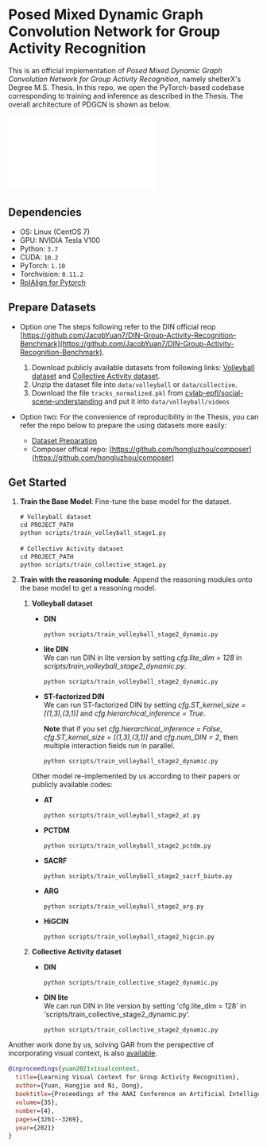 
# Posed Mixed Dynamic Graph Convolution Network for Group Activity Recognition

This is an official implementation of *Posed Mixed Dynamic Graph Convolution Network for Group Activity Recognition*, namely shelterX's Degree M.S. Thesis. In this repo, we open the PyTorch-based codebase corresponding to training and inference as described in the Thesis. The overall architecture of PDGCN is shown as below.

![overall framwork of PDGCN](figures/2-branch_crop.pdf)

## Dependencies

- OS: Linux (CentOS 7)
- GPU: NVIDIA Tesla V100
- Python: `3.7`
- CUDA: `10.2`
- PyTorch: `1.10`
- Torchvision: `0.11.2`
- [RoIAlign for Pytorch](https://github.com/longcw/RoIAlign.pytorch)

## Prepare Datasets

- Option one
The steps following refer to the DIN official reop [https://github.com/JacobYuan7/DIN-Group-Activity-Recognition-Benchmark](https://github.com/JacobYuan7/DIN-Group-Activity-Recognition-Benchmark).

    1. Download publicly available datasets from following links: [Volleyball dataset](http://vml.cs.sfu.ca/wp-content/uploads/volleyballdataset/volleyball.zip) and [Collective Activity dataset](http://vhosts.eecs.umich.edu/vision//ActivityDataset.zip).
    2. Unzip the dataset file into `data/volleyball` or `data/collective`.
    3. Download the file `tracks_normalized.pkl` from [cvlab-epfl/social-scene-understanding](https://raw.githubusercontent.com/wjchaoGit/Group-Activity-Recognition/master/data/volleyball/tracks_normalized.pkl) and put it into `data/volleyball/videos`

- Option two:
For the convenience of reproducibility in the Thesis, you can refer the repo below to prepare the using datasets more easily:
  - [Dataset Preparation](https://github.com/hongluzhou/composer#dataset-preparation)
  - Composer offical repo: [https://github.com/hongluzhou/composer](https://github.com/hongluzhou/composer)

## Get Started

1. **Train the Base Model**: Fine-tune the base model for the dataset.

    ```shell
    # Volleyball dataset
    cd PROJECT_PATH 
    python scripts/train_volleyball_stage1.py
    
    # Collective Activity dataset
    cd PROJECT_PATH 
    python scripts/train_collective_stage1.py
    ```

2. **Train with the reasoning module**: Append the reasoning modules onto the base model to get a reasoning model.
    1. **Volleyball dataset**
        - **DIN** 
            ```
            python scripts/train_volleyball_stage2_dynamic.py
            ```
       - **lite DIN** \
            We can run DIN in lite version by setting *cfg.lite_dim = 128* in *scripts/train_volleyball_stage2_dynamic.py*.
            ```
            python scripts/train_volleyball_stage2_dynamic.py
            ```
       - **ST-factorized DIN** \
            We can run ST-factorized DIN by setting *cfg.ST_kernel_size = [(1,3),(3,1)]* and *cfg.hierarchical_inference = True*.
        
            **Note** that if you set *cfg.hierarchical_inference = False*, *cfg.ST_kernel_size = [(1,3),(3,1)]* and *cfg.num_DIN = 2*, then multiple interaction fields run in parallel.
            ```
            python scripts/train_volleyball_stage2_dynamic.py
            ```
        
        Other model re-implemented by us according to their papers or publicly available codes:
        - **AT** 
            ```
            python scripts/train_volleyball_stage2_at.py
            ```
        - **PCTDM** 
            ```
            python scripts/train_volleyball_stage2_pctdm.py
            ```
        - **SACRF** 
            ```
            python scripts/train_volleyball_stage2_sacrf_biute.py
            ```
       - **ARG** 
            ```
            python scripts/train_volleyball_stage2_arg.py
            ```
        - **HiGCIN** 
            ```
            python scripts/train_volleyball_stage2_higcin.py
            ```
       
    2. **Collective Activity dataset**
        -  **DIN** 
            ```
            python scripts/train_collective_stage2_dynamic.py
            ```
        -  **DIN lite** \
        We can run DIN in lite version by setting 'cfg.lite_dim = 128' in 'scripts/train_collective_stage2_dynamic.py'.
            ```
            python scripts/train_collective_stage2_dynamic.py
            ```

Another work done by us, solving GAR from the perspective of incorporating visual context, is also [available](https://ojs.aaai.org/index.php/AAAI/article/view/16437/16244).
```bibtex
@inproceedings{yuan2021visualcontext,
  title={Learning Visual Context for Group Activity Recognition},
  author={Yuan, Hangjie and Ni, Dong},
  booktitle={Proceedings of the AAAI Conference on Artificial Intelligence},
  volume={35},
  number={4},
  pages={3261--3269},
  year={2021}
}
```







